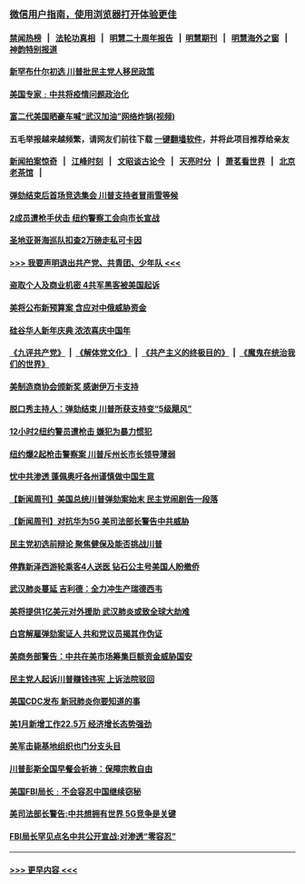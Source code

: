 ### [微信用户指南，使用浏览器打开体验更佳](https://github.com/gfw-breaker/banned-news1/blob/master/indexes/wechat-guide.md?t=0)
#### [禁闻热榜](热点新闻.md?t=0)  &nbsp;&nbsp;|&nbsp;&nbsp; [法轮功真相](https://github.com/gfw-breaker/truth/blob/master/README.md?t=0) &nbsp;&nbsp;|&nbsp;&nbsp; [明慧二十周年报告](https://github.com/gfw-breaker/mh-reports/blob/master/README.md?t=0) &nbsp;&nbsp;|&nbsp;&nbsp;[明慧期刊](https://github.com/gfw-breaker/mh-qikan) &nbsp;&nbsp;|&nbsp;&nbsp; [明慧海外之窗](https://github.com/gfw-breaker/mh-news/blob/master/README.md?t=0) &nbsp;&nbsp;|&nbsp;&nbsp; [神韵特别报道](https://github.com/gfw-breaker/mh-news/blob/master/shenyun.md?t=0)
#### [新罕布什尔初选 川普批民主党人移民政策](../pages/prog203/a102774863.md?t=02120211) 
#### [美国专家﹕中共将疫情问题政治化](../pages/prog203/a102774624.md?t=02120211) 
#### [富二代美国晒豪车喊“武汉加油”网络炸锅(视频)](../pages/prog203/a102774545.md?t=02120211) 
#### 五毛举报越来越频繁，请网友们前往下载 [一键翻墙软件](https://github.com/gfw-breaker/ssr-accounts)，并将此项目推荐给亲友
#### [新闻拍案惊奇](https://github.com/gfw-breaker/banned-news1/blob/master/pages/link4.md) &nbsp;&nbsp;|&nbsp;&nbsp; [江峰时刻](https://github.com/gfw-breaker/banned-news1/blob/master/pages/link4.md) &nbsp;&nbsp;|&nbsp;&nbsp; [文昭谈古论今](https://github.com/gfw-breaker/banned-news1/blob/master/pages/link4.md) &nbsp;&nbsp;|&nbsp;&nbsp; [天亮时分](https://github.com/gfw-breaker/banned-news1/blob/master/pages/link4.md) &nbsp;&nbsp;|&nbsp;&nbsp; [萧茗看世界](https://github.com/gfw-breaker/banned-news1/blob/master/pages/link4.md) &nbsp;&nbsp;|&nbsp;&nbsp; [北京老茶馆](https://github.com/gfw-breaker/banned-news1/blob/master/pages/link4.md) &nbsp;&nbsp;|&nbsp;&nbsp; 
#### [弹劾结束后首场竞选集会 川普支持者冒雨雪等候](../pages/prog203/a102774208.md?t=02120211) 
#### [2成员遭枪手伏击 纽约警察工会向市长宣战](../pages/prog203/a102774098.md?t=02120211) 
#### [圣地亚哥海巡队扣查2万磅走私可卡因](../pages/prog203/a102774162.md?t=02120211) 
#### [>>> 我要声明退出共产党、共青团、少年队 <<<](https://github.com/begood0513/goodnews/blob/master/quit/letter.md) 
#### [盗取个人及商业机密 4共军黑客被美国起诉](../pages/prog203/a102774082.md?t=02120211) 
#### [美将公布新预算案 含应对中俄威胁资金](../pages/prog203/a102773994.md?t=02120211) 
#### [硅谷华人新年庆典 浓浓喜庆中国年](../pages/prog203/a102773771.md?t=02120211) 
#### [《九评共产党》](https://github.com/begood0513/9ping.md/blob/master/README.md) &nbsp;|&nbsp; [《解体党文化》](../../../../jtdwh.md/blob/master/README.md)  &nbsp;|&nbsp; [《共产主义的终极目的》](../../../../gczydzjmd.md/blob/master/README.md) &nbsp;|&nbsp; [《魔鬼在统治我们的世界》](../../../../mgztzwmdsj.md/blob/master/README.md) 
#### [美制造商协会颁新奖 感谢伊万卡支持](../pages/prog203/a102773553.md?t=02120211) 
#### [脱口秀主持人：弹劾结束 川普所获支持变“5级飓风”](../pages/prog203/a102773448.md?t=02120211) 
#### [12小时2纽约警员遭枪击 嫌犯为暴力惯犯](../pages/prog203/a102773349.md?t=02120211) 
#### [纽约爆2起枪击警察案 川普斥州长市长领导薄弱](../pages/prog203/a102773328.md?t=02120211) 
#### [忧中共渗透 蓬佩奥吁各州谨慎做中国生意](../pages/prog203/a102773226.md?t=02120211) 
#### [【新闻周刊】美国总统川普弹劾案始末 民主党闹剧告一段落](../pages/prog203/a102772907.md?t=02120211) 
#### [【新闻周刊】对抗华为5G 美司法部长警告中共威胁](../pages/prog203/a102772856.md?t=02120211) 
#### [民主党初选前辩论 聚焦健保及能否挑战川普](../pages/prog203/a102772691.md?t=02120211) 
#### [停靠新泽西游轮乘客4人送医 钻石公主号美国人盼撤侨](../pages/prog203/a102772380.md?t=02120211) 
#### [武汉肺炎蔓延 吉利德：全力冲生产瑞德西韦](../pages/prog203/a102772374.md?t=02120211) 
#### [美将提供1亿美元对外援助 武汉肺炎或致全球大劫难](../pages/prog203/a102772361.md?t=02120211) 
#### [白宫解雇弹劾案证人 共和党议员揭其作伪证](../pages/prog203/a102772257.md?t=02120211) 
#### [美商务部警告：中共在美市场筹集巨额资金威胁国安](../pages/prog203/a102772171.md?t=02120211) 
#### [民主党人起诉川普赚钱违宪 上诉法院驳回](../pages/prog203/a102772089.md?t=02120211) 
#### [美国CDC发布 新冠肺炎你要知道的事](../pages/prog203/a102772116.md?t=02120211) 
#### [美1月新增工作22.5万 经济增长态势强劲](../pages/prog203/a102771991.md?t=02120211) 
#### [美军击毙基地组织也门分支头目](../pages/prog203/a102771936.md?t=02120211) 
#### [川普彭斯全国早餐会祈祷：保障宗教自由](../pages/prog203/a102771902.md?t=02120211) 
#### [美国FBI局长﹕不会容忍中国继续窃秘](../pages/prog203/a102771825.md?t=02120211) 
#### [美司法部长警告:中共想拥有世界 5G竞争是关键](../pages/prog203/a102771383.md?t=02120211) 
#### [FBI局长罕见点名中共公开宣战:对渗透“零容忍”](../pages/prog203/a102771829.md?t=02120211) 

----
#### [ >>> 更早内容 <<< ](../indexes/prog203-earlier.md)
